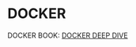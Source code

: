 # DOCKER
DOCKER BOOK: [DOCKER DEEP DIVE](/Docker%20Deep%20Dive%20by%20Nigel%20Poulton%20(LATEST).pdf)
